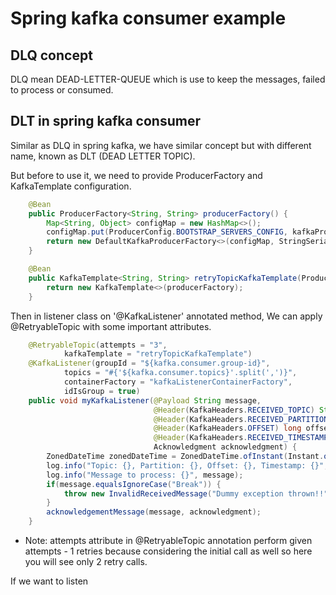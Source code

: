 # Spring kafka consumer example

## DLQ concept

DLQ mean DEAD-LETTER-QUEUE which is use to keep the messages, failed to process or consumed.

## DLT in spring kafka consumer

Similar as DLQ in spring kafka, we have similar concept but with different name, known as DLT (DEAD LETTER TOPIC).

But before to use it, we need to provide ProducerFactory and KafkaTemplate configuration.

```java
    @Bean
    public ProducerFactory<String, String> producerFactory() {
        Map<String, Object> configMap = new HashMap<>();
        configMap.put(ProducerConfig.BOOTSTRAP_SERVERS_CONFIG, kafkaProperties.getBootstrapServers());
        return new DefaultKafkaProducerFactory<>(configMap, StringSerializer::new, StringSerializer::new);
    }

    @Bean
    public KafkaTemplate<String, String> retryTopicKafkaTemplate(ProducerFactory<String, String> producerFactory) {
        return new KafkaTemplate<>(producerFactory);
    }
```

Then in listener class on '@KafkaListener' annotated method, We can apply @RetryableTopic with some important attributes.

```java
    @RetryableTopic(attempts = "3",
            kafkaTemplate = "retryTopicKafkaTemplate")
    @KafkaListener(groupId = "${kafka.consumer.group-id}",
            topics = "#{'${kafka.consumer.topics}'.split(',')}",
            containerFactory = "kafkaListenerContainerFactory",
            idIsGroup = true)
    public void myKafkaListener(@Payload String message,
                                @Header(KafkaHeaders.RECEIVED_TOPIC) String topic,
                                @Header(KafkaHeaders.RECEIVED_PARTITION) int partition,
                                @Header(KafkaHeaders.OFFSET) long offset,
                                @Header(KafkaHeaders.RECEIVED_TIMESTAMP) long time,
                                Acknowledgment acknowledgment) {
        ZonedDateTime zonedDateTime = ZonedDateTime.ofInstant(Instant.ofEpochMilli(time), ZoneId.systemDefault());
        log.info("Topic: {}, Partition: {}, Offset: {}, Timestamp: {}", topic, partition, offset, zonedDateTime);
        log.info("Message to process: {}", message);
        if(message.equalsIgnoreCase("Break")) {
            throw new InvalidReceivedMessage("Dummy exception thrown!!");
        }
        acknowledgementMessage(message, acknowledgment);
    }
```

- Note: attempts attribute in @RetryableTopic annotation perform given attempts - 1 retries because considering the initial call as well so here you will see only 2 retry calls.

If we want to listen


